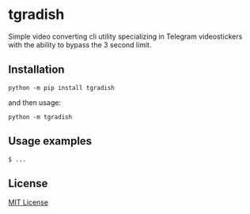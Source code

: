 # tgradish

Simple video converting cli utility specializing in Telegram videostickers with the ability to bypass the 3 second limit.


## Installation

``` console
python -m pip install tgradish
```

and then usage:

``` console
python -m tgradish
```


## Usage examples

``` console
$ ...
```


## License

[MIT License](LICENSE.txt)
